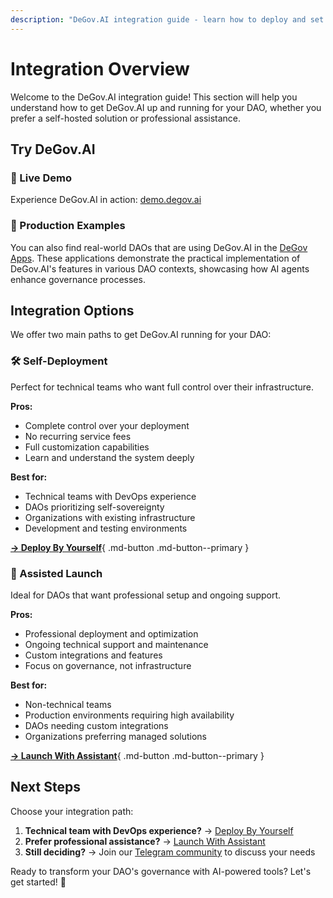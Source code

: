 ```yaml
---
description: "DeGov.AI integration guide - learn how to deploy and set up DeGov.AI for your DAO, with options for self-hosting or professional assistance."
---
```


# Integration Overview

Welcome to the DeGov.AI integration guide! This section will help you understand how to get DeGov.AI up and running for your DAO, whether you prefer a self-hosted solution or professional assistance.

## Try DeGov.AI

### 🎯 Live Demo

Experience DeGov.AI in action: [demo.degov.ai](https://demo.degov.ai/)

### 🚀 Production Examples

You can also find real-world DAOs that are using DeGov.AI in the [DeGov Apps](https://apps.degov.ai). These applications demonstrate the practical implementation of DeGov.AI's features in various DAO contexts, showcasing how AI agents enhance governance processes.


## Integration Options

We offer two main paths to get DeGov.AI running for your DAO:

### 🛠️ Self-Deployment
Perfect for technical teams who want full control over their infrastructure.

**Pros:**

- Complete control over your deployment
- No recurring service fees
- Full customization capabilities
- Learn and understand the system deeply

**Best for:**

- Technical teams with DevOps experience
- DAOs prioritizing self-sovereignty
- Organizations with existing infrastructure
- Development and testing environments

[**→ Deploy By Yourself**](deploy.md){ .md-button .md-button--primary }

### 🤝 Assisted Launch
Ideal for DAOs that want professional setup and ongoing support.

**Pros:**

- Professional deployment and optimization
- Ongoing technical support and maintenance
- Custom integrations and features
- Focus on governance, not infrastructure

**Best for:**

- Non-technical teams
- Production environments requiring high availability
- DAOs needing custom integrations
- Organizations preferring managed solutions

[**→ Launch With Assistant**](launch.md){ .md-button .md-button--primary }

## Next Steps

Choose your integration path:

1. **Technical team with DevOps experience?** → [Deploy By Yourself](deploy.md)
2. **Prefer professional assistance?** → [Launch With Assistant](launch.md)
3. **Still deciding?** → Join our [Telegram community](https://t.me/RingDAO_Hub) to discuss your needs

Ready to transform your DAO's governance with AI-powered tools? Let's get started! 🚀 
